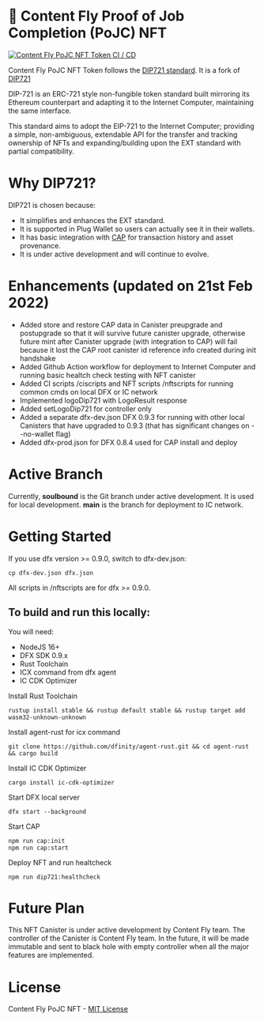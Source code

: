 # 🚀 Content Fly Proof of Job Completion (PoJC) NFT

[![Content Fly PoJC NFT Token CI / CD](https://github.com/contentflydapp/nftpojc/actions/workflows/dev.yml/badge.svg?branch=develop)](https://github.com/contentflydapp/nftpojc/actions/workflows/dev.yml)

Content Fly PoJC NFT Token follows the [DIP721 standard](https://github.com/Psychedelic/DIP721/blob/develop/spec.md). It is a fork of [DIP721](https://github.com/Psychedelic/DIP721/)

DIP-721 is an ERC-721 style non-fungible token standard built mirroring its Ethereum counterpart and adapting it to the Internet Computer, maintaining the same interface.

This standard aims to adopt the EIP-721 to the Internet Computer; providing a simple, non-ambiguous, extendable API for the transfer and tracking ownership of NFTs and expanding/building upon the EXT standard with partial compatibility.

# Why DIP721?

DIP721 is chosen because:

- It simplifies and enhances the EXT standard.
- It is supported in Plug Wallet so users can actually see it in their wallets.
- It has basic integration with [CAP](https://cap.ooo/) for transaction history and asset provenance.
- It is under active development and will continue to evolve.

# Enhancements (updated on 21st Feb 2022)

- Added store and restore CAP data in Canister preupgrade and postupgrade so that it will survive future canister upgrade, otherwise future mint after Canister upgrade (with integration to CAP) will fail because it lost the CAP root canister id reference info created during init handshake
- Added Github Action workflow for deployment to Internet Computer and running basic healtch check testing with NFT canister
- Added CI scripts /ciscripts and NFT scripts /nftscripts for running common cmds on local DFX or IC network
- Implemented logoDip721 with LogoResult response
- Added setLogoDip721 for controller only
- Added a separate dfx-dev.json DFX 0.9.3 for running with other local Canisters that have upgraded to 0.9.3 (that has significant changes on --no-wallet flag)
- Added dfx-prod.json for DFX 0.8.4 used for CAP install and deploy

# Active Branch

Currently, **soulbound** is the Git branch under active development. It is used for local development.
**main** is the branch for deployment to IC network.

# Getting Started

If you use dfx version >= 0.9.0, switch to dfx-dev.json:

```
cp dfx-dev.json dfx.json

```

All scripts in /nftscripts are for dfx >= 0.9.0.

## To build and run this locally:

You will need:

- NodeJS 16+
- DFX SDK 0.9.x
- Rust Toolchain
- ICX command from dfx agent
- IC CDK Optimizer

Install Rust Toolchain

```
rustup install stable && rustup default stable && rustup target add wasm32-unknown-unknown
```

Install agent-rust for icx command

```
git clone https://github.com/dfinity/agent-rust.git && cd agent-rust && cargo build
```

Install IC CDK Optimizer

```
cargo install ic-cdk-optimizer
```

Start DFX local server

```
dfx start --background
```

Start CAP

```
npm run cap:init
npm run cap:start
```

Deploy NFT and run healtcheck

```
npm run dip721:healthcheck
```

# Future Plan

This NFT Canister is under active development by Content Fly team. The controller of the Canister is Content Fly team. In the future, it will be made immutable and sent to black hole with empty controller when all the major features are implemented.

# License

Content Fly PoJC NFT - [MIT License](LICENSE)
